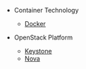 - Container Technology

  - [Docker](/Cloud/Container/Docker.md)

- OpenStack Platform

  - [Keystone](/Cloud/OpenStack/Keystone.md)
  - [Nova](/Cloud/openstack/Nova.md)
 